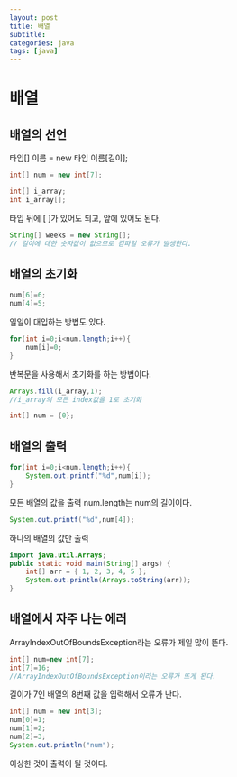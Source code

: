 ```yaml
---
layout: post
title: 배열
subtitle: 
categories: java
tags: [java]
---
```

배열
=========

배열의 선언 
------------
타입[] 이름 = new 타입 이름[길이];
```java
int[] num = new int[7];
```

```java
int[] i_array;
int i_array[]; 
```
타입 뒤에 [ ]가 있어도 되고, 앞에 있어도 된다.

```java
String[] weeks = new String[];    
// 길이에 대한 숫자값이 없으므로 컴파일 오류가 발생한다.
```

배열의 초기화
--------------
```java
num[6]=6;
num[4]=5;
```
일일이 대입하는 방법도 있다.
```java
for(int i=0;i<num.length;i++){
    num[i]=0;
}
```
반복문을 사용해서 초기화를 하는 방법이다. 

```java
Arrays.fill(i_array,1);
//i_array의 모든 index값을 1로 초기화
```

```java
int[] num = {0};
```

배열의 출력
------------------
```java
for(int i=0;i<num.length;i++){
    System.out.printf("%d",num[i]);
}
```
모든 배열의 값을 출력
num.length는 num의 길이이다. 
```java
System.out.printf("%d",num[4]);
```
하나의 배열의 값만 출력

```java
import java.util.Arrays;
public static void main(String[] args) {
    int[] arr = { 1, 2, 3, 4, 5 };
    System.out.println(Arrays.toString(arr));
}

```

배열에서 자주 나는 에러
--------------------------
ArrayIndexOutOfBoundsException라는 오류가 제일 많이 뜬다.
```java
int[] num=new int[7];
int[7]=16; 
//ArrayIndexOutOfBoundsException이라는 오류가 뜨게 된다.
```
길이가 7인 배열의 8번째 값을 입력해서 오류가 난다. 
```java
int[] num = new int[3];
num[0]=1;
num[1]=2;
num[2]=3;
System.out.println("num");
```
이상한 것이 출력이 될 것이다. 